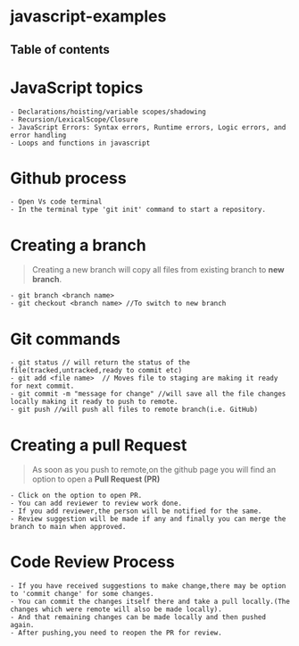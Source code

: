# javascript-examples

## Table of contents

# JavaScript topics

    - Declarations/hoisting/variable scopes/shadowing
    - Recursion/LexicalScope/Closure
    - JavaScript Errors: Syntax errors, Runtime errors, Logic errors, and error handling
    - Loops and functions in javascript

# Github process

    - Open Vs code terminal
    - In the terminal type 'git init' command to start a repository.

# Creating a branch

> Creating a new branch will copy all files from existing branch to **new branch**.

    - git branch <branch name>
    - git checkout <branch name> //To switch to new branch

# Git commands

    - git status // will return the status of the file(tracked,untracked,ready to commit etc)
    - git add <file name>  // Moves file to staging are making it ready for next commit.
    - git commit -m "message for change" //will save all the file changes locally making it ready to push to remote.
    - git push //will push all files to remote branch(i.e. GitHub)

# Creating a pull Request

> As soon as you push to remote,on the github page you will find an option to open a **Pull Request (PR)**

    - Click on the option to open PR.
    - You can add reviewer to review work done.
    - If you add reviewer,the person will be notified for the same.
    - Review suggestion will be made if any and finally you can merge the branch to main when approved.

# Code Review Process

    - If you have received suggestions to make change,there may be option to 'commit change' for some changes.
    - You can commit the changes itself there and take a pull locally.(The changes which were remote will also be made locally).
    - And that remaining changes can be made locally and then pushed again.
    - After pushing,you need to reopen the PR for review.
